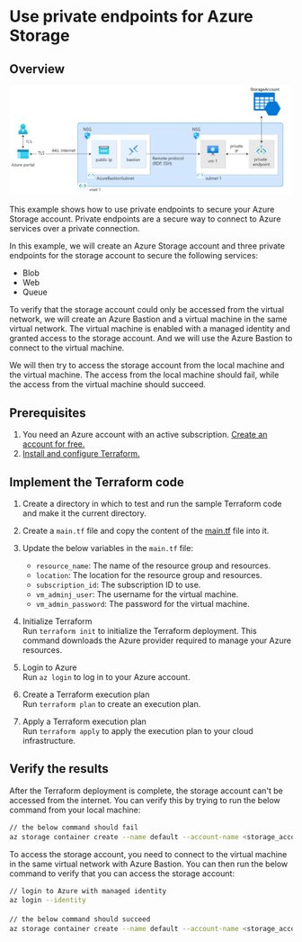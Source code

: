 # Use private endpoints for Azure Storage

## Overview

![Overview](./assets/overview.png)

This example shows how to use private endpoints to secure your Azure Storage account. Private endpoints are a secure way to connect to Azure services over a private connection. 

In this example, we will create an Azure Storage account and three private endpoints for the storage account to secure the following services:
- Blob
- Web
- Queue

To verify that the storage account could only be accessed from the virtual network, we will create an Azure Bastion and a virtual machine in the same virtual network. The virtual machine is enabled with a managed identity and granted access to the storage account. And we will use the Azure Bastion to connect to the virtual machine.

We will then try to access the storage account from the local machine and the virtual machine. The access from the local machine should fail, while the access from the virtual machine should succeed.

## Prerequisites

1. You need an Azure account with an active subscription. [Create an account for free.](https://azure.microsoft.com/free/?WT.mc_id=A261C142F)
2. [Install and configure Terraform.](https://learn.microsoft.com/en-us/azure/developer/terraform/quickstart-configure)

## Implement the Terraform code

1. Create a directory in which to test and run the sample Terraform code and make it the current directory.

2. Create a `main.tf` file and copy the content of the [main.tf](./main.tf) file into it.

3. Update the below variables in the `main.tf` file:
    - `resource_name`: The name of the resource group and resources.
    - `location`: The location for the resource group and resources.
    - `subscription_id`: The subscription ID to use.
    - `vm_adminj_user`: The username for the virtual machine.
    - `vm_admin_password`: The password for the virtual machine.

4. Initialize Terraform  
Run `terraform init` to initialize the Terraform deployment. This command downloads the Azure provider required to manage your Azure resources.

5. Login to Azure  
Run `az login` to log in to your Azure account.

6. Create a Terraform execution plan  
Run `terraform plan` to create an execution plan.

6. Apply a Terraform execution plan  
Run `terraform apply` to apply the execution plan to your cloud infrastructure.

## Verify the results

After the Terraform deployment is complete, the storage account can't be accessed from the internet. You can verify this by trying to run the below command from your local machine:

```bash
// the below command should fail
az storage container create --name default --account-name <storage_account_name>
```

To access the storage account, you need to connect to the virtual machine in the same virtual network with Azure Bastion. You can then run the below command to verify that you can access the storage account:

```bash
// login to Azure with managed identity
az login --identity

// the below command should succeed
az storage container create --name default --account-name <storage_account_name>
```
